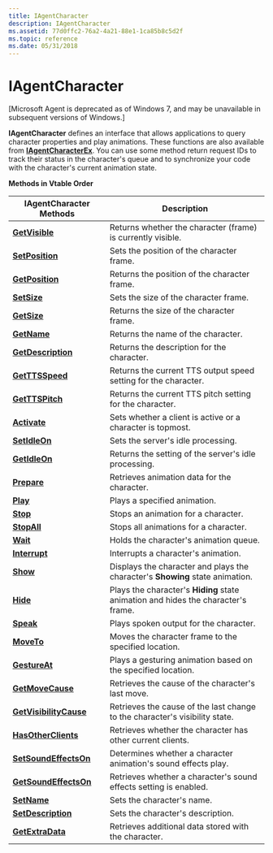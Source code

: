 ```yaml
---
title: IAgentCharacter
description: IAgentCharacter
ms.assetid: 77d0ffc2-76a2-4a21-88e1-1ca85b8c5d2f
ms.topic: reference
ms.date: 05/31/2018
---
```


# IAgentCharacter

\[Microsoft Agent is deprecated as of Windows 7, and may be unavailable in subsequent versions of Windows.\]

**IAgentCharacter** defines an interface that allows applications to query character properties and play animations. These functions are also available from [**IAgentCharacterEx**](iagentcharacterex.md). You can use some method return request IDs to track their status in the character's queue and to synchronize your code with the character's current animation state.

**Methods in Vtable Order**



| IAgentCharacter Methods                                           | Description                                                                       |
|-------------------------------------------------------------------|-----------------------------------------------------------------------------------|
| [**GetVisible**](iagentcharacter--getvisible.md)                 | Returns whether the character (frame) is currently visible.                       |
| [**SetPosition**](iagentcharacter--setposition.md)               | Sets the position of the character frame.                                         |
| [**GetPosition**](iagentcharacter--getposition.md)               | Returns the position of the character frame.                                      |
| [**SetSize**](iagentcharacter--setsize.md)                       | Sets the size of the character frame.                                             |
| [**GetSize**](iagentcharacter--getsize.md)                       | Returns the size of the character frame.                                          |
| [**GetName**](iagentcharacter--getname.md)                       | Returns the name of the character.                                                |
| [**GetDescription**](iagentcharacter--getdescription.md)         | Returns the description for the character.                                        |
| [**GetTTSSpeed**](iagentcharacter--getttsspeed.md)               | Returns the current TTS output speed setting for the character.                   |
| [**GetTTSPitch**](iagentcharacter--getttspitch.md)               | Returns the current TTS pitch setting for the character.                          |
| [**Activate**](iagentcharacter--activate.md)                     | Sets whether a client is active or a character is topmost.                        |
| [**SetIdleOn**](iagentcharacter--setidleon.md)                   | Sets the server's idle processing.                                                |
| [**GetIdleOn**](iagentcharacter--getidleon.md)                   | Returns the setting of the server's idle processing.                              |
| [**Prepare**](iagentcharacter--prepare.md)                       | Retrieves animation data for the character.                                       |
| [**Play**](iagentcharacter--play.md)                             | Plays a specified animation.                                                      |
| [**Stop**](iagentcharacter--stop.md)                             | Stops an animation for a character.                                               |
| [**StopAll**](iagentcharacter--stopall.md)                       | Stops all animations for a character.                                             |
| [**Wait**](iagentcharacter--wait.md)                             | Holds the character's animation queue.                                            |
| [**Interrupt**](iagentcharacter--interrupt.md)                   | Interrupts a character's animation.                                               |
| [**Show**](iagentcharacter--show.md)                             | Displays the character and plays the character's **Showing** state animation.     |
| [**Hide**](iagentcharacter--hide.md)                             | Plays the character's **Hiding** state animation and hides the character's frame. |
| [**Speak**](iagentcharacter--speak.md)                           | Plays spoken output for the character.                                            |
| [**MoveTo**](iagentcharacter--moveto.md)                         | Moves the character frame to the specified location.                              |
| [**GestureAt**](iagentcharacter--gestureat.md)                   | Plays a gesturing animation based on the specified location.                      |
| [**GetMoveCause**](iagentcharacter--getmovecause.md)             | Retrieves the cause of the character's last move.                                 |
| [**GetVisibilityCause**](iagentcharacter--getvisibilitycause.md) | Retrieves the cause of the last change to the character's visibility state.       |
| [**HasOtherClients**](iagentcharacter--hasotherclients.md)       | Retrieves whether the character has other current clients.                        |
| [**SetSoundEffectsOn**](iagentcharacter--setsoundeffectson.md)   | Determines whether a character animation's sound effects play.                    |
| [**GetSoundEffectsOn**](iagentcharacter--getsoundeffectson.md)   | Retrieves whether a character's sound effects setting is enabled.                 |
| [**SetName**](iagentcharacter--setname.md)                       | Sets the character's name.                                                        |
| [**SetDescription**](iagentcharacter--setdescription.md)         | Sets the character's description.                                                 |
| [**GetExtraData**](iagentcharacter--getextradata.md)             | Retrieves additional data stored with the character.                              |



 

 

 




